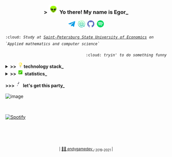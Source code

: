 <h3 align="center"> > <img src="assets/alien.gif" width="30"> Yo there! My name is Egor_ </h3>

<p align="center">
  <kbd><a href="https://t.me/endygamedev"><img src="assets/header/telegram.png" alt="Telegram" width="21" hspace="3"></a></kbd>
  <kbd><a href="https://endygamedev.github.io"><img src="assets/header/web.png" alt="Website" width="22" hspace="2"></a></kbd>
  <kbd><a href="https://gist.github.com/endygamedev"><img src="assets/header/github.png" alt="Gist" width="22" hspace="2"></a></kbd>
  <kbd><a href="https://open.spotify.com/user/216ndgqqr2hlj3be4gf3rjzoa?si=dCOGGuzIR4-WEgW3lhk0CQ"><img src="assets/header/spotify.png" alt="Spotify" width="22" hspace="2"></a></kbd>
</p>

<p>
  <sub>
    <kbd>:cloud: <i>Study at <a href="https://unecon.ru/">Saint-Petersburg State University of Economics</a> on `Applied mathematics and computer science`</i></kbd>
  </sub>
</p>


<p align="right">
  <sub>
    <kbd>:cloud:<i> tryin' to do something funny</i></kbd>
  </sub>
</p>
  
<details>
<summary><b> >> <img src="assets/light_bulb.gif" width="20">technology stack_</b></summary>
<br>
<table width="200%">
   <tr>
     <td> <h6 align="center"> &nbsp; &nbsp; &nbsp; &nbsp; &nbsp; &nbsp; &nbsp; &nbsp; &nbsp; &nbsp; &nbsp; &nbsp; &nbsp; &nbsp; &nbsp; &nbsp; &nbsp; &nbsp; &nbsp; &nbsp; &nbsp; &nbsp; &nbsp;&nbsp; &nbsp; &nbsp; &nbsp; programming laguages &nbsp; &nbsp; &nbsp; &nbsp; &nbsp; &nbsp; &nbsp; &nbsp; &nbsp; &nbsp; &nbsp; &nbsp; &nbsp; &nbsp; &nbsp; &nbsp; &nbsp; &nbsp; &nbsp; &nbsp; &nbsp; &nbsp; &nbsp;&nbsp; &nbsp; &nbsp; &nbsp; &nbsp; &nbsp; </h6>  </td>
     <td> <h6 align="center"> &nbsp; &nbsp; &nbsp; &nbsp; &nbsp; &nbsp; &nbsp; &nbsp; &nbsp; &nbsp; &nbsp; &nbsp; &nbsp; &nbsp; &nbsp; &nbsp; &nbsp; &nbsp; &nbsp; &nbsp; &nbsp; &nbsp; &nbsp; &nbsp;&nbsp; &nbsp; &nbsp; frameworks &nbsp; &nbsp; &nbsp; &nbsp; &nbsp; &nbsp; &nbsp; &nbsp; &nbsp; &nbsp; &nbsp; &nbsp; &nbsp; &nbsp; &nbsp;&nbsp; &nbsp; &nbsp; &nbsp; &nbsp; &nbsp; &nbsp; &nbsp; &nbsp; &nbsp; &nbsp; &nbsp; &nbsp; &nbsp; &nbsp;  </h6> </td>
   </tr>
    <tr>
     <td>
       <p align="center">
          <img height="40" src="assets/stack/bash.png" hspace="2">
          <img height="40" src="assets/stack/wolfram.svg" hspace="2">
          <img height="35" src="assets/stack/python.png" hspace="2">
          <img height="40" src="assets/stack/rust.png" hspace="2">
          <img height="40" src="assets/stack/csharp.png" hspace="2">
          <img height="35" src="assets/stack/java.png" hspace="2">
          <img height="36" src="assets/stack/c.png" hspace="2">
       </p>
    </td>
    <td>
      <p align="center">
        <img height="40" src="assets/stack/dotnet.png" hspace="2">
        <img height="35" src="assets/stack/flask.png" hspace="2">
        <img height="45" src="assets/stack/jekyll.png" hspace="2">
        <img height="38" src="assets/stack/bootstrap.png" hspace="2">
      </p>  
    </td>
  </tr>
  <tr>
     <td> <h6 align="center"> layout </h6> </td>
     <td> <h6 align="center"> databases </h6> </td>
  </tr>
  <tr>
    <td>
      <p align="center">
        <img height="40" src="assets/stack/latex.svg" hspace="2">
        <img width="40" src="assets/stack/markdown.png" hspace="2">
        <img height="40" src="assets/stack/html.png" hspace="2">
        <img height="40" src="assets/stack/css.png" hspace="2">    
      </p>
    </td>
    <td>
      <p align="center">
        <img height="40" src="assets/stack/sqlserver.png" hspace="2">
        <img height="40" src="assets/stack/sqlite.png" hspace="2"> 
      </p>
    </td>
  </tr>
  <tr>
     <td colspan="2"> <h6 align="center"> environments </h6> </td>
  </tr>
  <tr>
    <td colspan="2">
      <p align="center">
        <img height="40" src="assets/stack/arch.png" hspace="2">
        <img height="40" src="assets/stack/ubuntu.png" hspace="2">
        <img height="40" src="assets/stack/git.png" hspace="2">
        <img height="40" src="assets/stack/vim.png" hspace="2">
        <img height="40" src="assets/stack/pycharm.png" hspace="2">
        <img height="45" src="assets/stack/idea.png" hspace="2">
        <img height="40" src="assets/stack/vscode.png" hspace="2">
        <img height="40" src="assets/stack/visualstudio.png" hspace="2">
        <img height="40" src="assets/stack/jupyter.png" hspace="2">
        <img height="40" src="assets/stack/androidstudio.png" hspace="2">
        <img height="30" src="assets/stack/unity.png" hspace="2">
      </p>
    </td>
  </tr>
</table>
</details>

<details>
<summary><b>>> <img src="assets/check_mark_button.gif" width="20"> statistics_</b></summary>
<br>
<p align="center">
  <img src="https://github-readme-stats.vercel.app/api/top-langs/?username=endygamedev&layout=compact&bg_color=30,e96443,904e95&title_color=fff&text_color=fff&langs_count=6" alt="endygamedev"/>
  <img src="https://github-readme-stats.vercel.app/api?username=endygamedev&show_icons=true&bg_color=30,e96443,904e95&title_color=fff&text_color=fff&icon_color=fff" alt="endygamedev" width=420/>
</p>

<p align="center">
  <img src="https://www.codewars.com/users/endygamedev/badges/small">
</p>
</details>
  
<b> >>> <img src="assets/musical_notes.gif" width="20"> let's get this party_ </b>
<br><br>
<img src="assets/picture.gif" alt="image" align="left" width="300">
<br><br><br>
<p align="left">
  <a href="https://open.spotify.com/user/216ndgqqr2hlj3be4gf3rjzoa?si=dCOGGuzIR4-WEgW3lhk0CQ"><img src="https://spotify-github-profile.vercel.app/api/view?uid=216ndgqqr2hlj3be4gf3rjzoa&cover_image=true&theme=novatorem" alt="Spotify" width="250"/></a>
</p>

<br><br><br>
<p align="center">
  <sub>| <a href="https://endygamedev.github.io"> 👨‍💻 endygamedev </a> <sub> / 2019-2021 </sub> |</sub>
</p>
